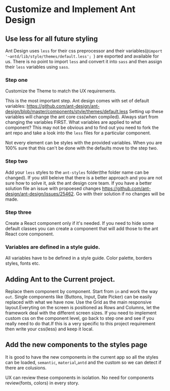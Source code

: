 # Customize and Implement Ant Design 

## Use less for all future styling 

Ant Design uses `less` for their css preprocessor and their variables(`@import '~antd/lib/style/themes/default.less'; `) are exported and available for us. There is no point to import `less` and convert it into `sass` and then assign their `less` variables using `sass`.

### Step one
 Customize the Theme to match the UX requirements.

This is the most important step. 
Ant design comes with set of default variables: https://github.com/ant-design/ant-design/blob/master/components/style/themes/default.less
Setting up these variables will change the ant core css(when compiled). Always start from changing the variables FIRST.
What variables are applied to what component? This may not be obvious and to find out you need to fork the ant repo and take a look into the `less` files for a particular component.

Not every element can be styles with the provided variables. When you are 100% sure that this can't be done with the defaults move to the step two.

### Step two
Add your `less` styles to the `ant-styles` folder(the folder name can be changed). If you still beleive that there is a better approach and you are not sure how to solve it, ask the ant design core team.  If you have a better solution file an issue with propoesed changes
https://github.com/ant-design/ant-design/issues/25462. Go with their solution if no changes will be made.

### Step three
Create a React component only if it's needed. If you need to hide some default classes you can create a component that will add those to the ant React core component.


### Variables are defined in a style guide.
All variables have to be defined in a style guide. Color palette, borders styles, fonts etc.


## Adding Ant to the Current project.
Replace them component by component. Start from `in` and work the way `out`. Single components like (Buttons, Input, Date Picker) can be easily replaced with what we have now. 
Use the Grid as the main responsive layout.Everyting on the screen is positioned as Rows and Columns, let the framework deal with the different screen sizes.
If you need to implement custom css on the component level, go back to step one and see if you really need to do that.If this is a very specific to this project requirement then write your css(less) and keep it local.


## Add the new components to the styles page

It is good to have the new components in the current app so all the styles can be loaded, `semantic`, `material`,`antd` and the custom so we can detect if there are colusions. 

UX can review these components in isolation. No need for components review(fonts, colors) in every story.

